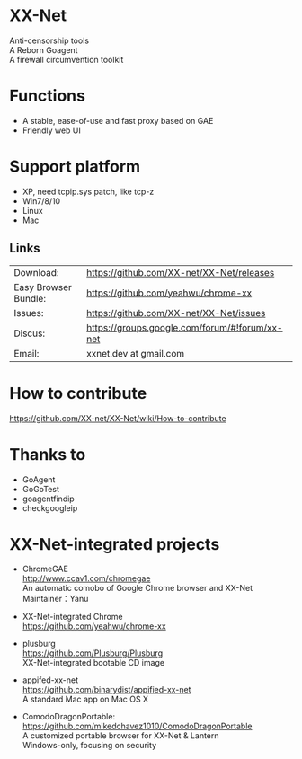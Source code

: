 XX-Net
========
Anti-censorship tools  
A Reborn Goagent  
A firewall circumvention toolkit  


Functions
==========
* A stable, ease-of-use and fast proxy based on GAE
* Friendly web UI

Support platform
================
* XP, need tcpip.sys patch, like tcp-z  
* Win7/8/10  
* Linux  
* Mac


## Links
|   |   |
| --------   | :----  |
|Download: |https://github.com/XX-net/XX-Net/releases|
|Easy Browser Bundle: |https://github.com/yeahwu/chrome-xx|
|Issues:  |https://github.com/XX-net/XX-Net/issues|
|Discus:  |https://groups.google.com/forum/#!forum/xx-net|
|Email:   |xxnet.dev at gmail.com|

How to contribute
====================
https://github.com/XX-net/XX-Net/wiki/How-to-contribute

Thanks to
=========
* GoAgent
* GoGoTest
* goagentfindip
* checkgoogleip

XX-Net-integrated projects
============================
* ChromeGAE  
  http://www.ccav1.com/chromegae  
  An automatic comobo of Google Chrome browser and XX-Net  
  Maintainer：Yanu  

* XX-Net-integrated Chrome  
  https://github.com/yeahwu/chrome-xx  

* plusburg  
  https://github.com/Plusburg/Plusburg  
  XX-Net-integrated bootable CD image  

* appifed-xx-net  
  https://github.com/binarydist/appified-xx-net  
  A standard Mac app on Mac OS X  
  
* ComodoDragonPortable:   
  https://github.com/mikedchavez1010/ComodoDragonPortable  
  A customized portable browser for XX-Net & Lantern  
  Windows-only, focusing on security